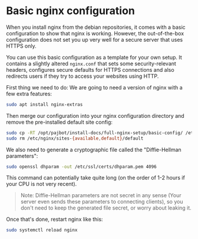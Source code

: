 # Basic nginx configuration

When you install nginx from the debian repositories, it comes with a basic configuration to show that nginx is working. However, the out-of-the-box configuration does not set you up very well for a secure server that uses HTTPS only.

You can use this basic configuration as a template for your own setup. It contains a slightly altered `nginx.conf` that sets some security-relevant headers, configures secure defaults for HTTPS connections and also redirects users if they try to access your websites using HTTP.

First thing we need to do: We are going to need a version of nginx with a few extra features:

```bash
sudo apt install nginx-extras
```

Then merge our configuration into your nginx configuration directory and remove the pre-installed default site config:

```bash
sudo cp -RT /opt/pajbot/install-docs/full-nginx-setup/basic-config/ /etc/nginx/
sudo rm /etc/nginx/sites-{available,default}/default
```

We also need to generate a cryptographic file called the "Diffie-Hellman parameters":

```bash
sudo openssl dhparam -out /etc/ssl/certs/dhparam.pem 4096
```

This command can potentially take quite long (on the order of 1-2 hours if your CPU is not very recent).

> Note: Diffie-Hellman parameters are not secret in any sense (Your server even sends these parameters to connecting clients), so you don't need to keep the generated file secret, or worry about leaking it.

Once that's done, restart nginx like this:

```bash
sudo systemctl reload nginx
```

